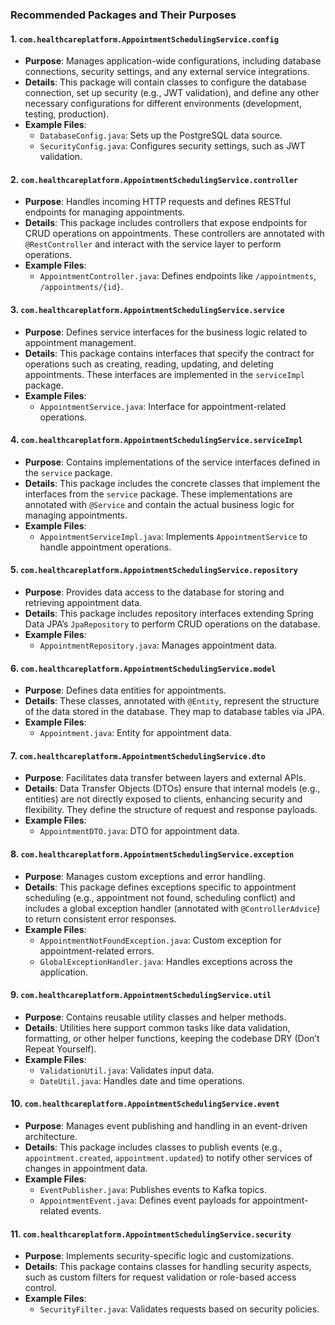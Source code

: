### Recommended Packages and Their Purposes

#### 1. `com.healthcareplatform.AppointmentSchedulingService.config`
- **Purpose**: Manages application-wide configurations, including database connections, security settings, and any external service integrations.
- **Details**: This package will contain classes to configure the database connection, set up security (e.g., JWT validation), and define any other necessary configurations for different environments (development, testing, production).
- **Example Files**:
    - `DatabaseConfig.java`: Sets up the PostgreSQL data source.
    - `SecurityConfig.java`: Configures security settings, such as JWT validation.

#### 2. `com.healthcareplatform.AppointmentSchedulingService.controller`
- **Purpose**: Handles incoming HTTP requests and defines RESTful endpoints for managing appointments.
- **Details**: This package includes controllers that expose endpoints for CRUD operations on appointments. These controllers are annotated with `@RestController` and interact with the service layer to perform operations.
- **Example Files**:
    - `AppointmentController.java`: Defines endpoints like `/appointments`, `/appointments/{id}`.

#### 3. `com.healthcareplatform.AppointmentSchedulingService.service`
- **Purpose**: Defines service interfaces for the business logic related to appointment management.
- **Details**: This package contains interfaces that specify the contract for operations such as creating, reading, updating, and deleting appointments. These interfaces are implemented in the `serviceImpl` package.
- **Example Files**:
    - `AppointmentService.java`: Interface for appointment-related operations.

#### 4. `com.healthcareplatform.AppointmentSchedulingService.serviceImpl`
- **Purpose**: Contains implementations of the service interfaces defined in the `service` package.
- **Details**: This package includes the concrete classes that implement the interfaces from the `service` package. These implementations are annotated with `@Service` and contain the actual business logic for managing appointments.
- **Example Files**:
    - `AppointmentServiceImpl.java`: Implements `AppointmentService` to handle appointment operations.

#### 5. `com.healthcareplatform.AppointmentSchedulingService.repository`
- **Purpose**: Provides data access to the database for storing and retrieving appointment data.
- **Details**: This package includes repository interfaces extending Spring Data JPA’s `JpaRepository` to perform CRUD operations on the database.
- **Example Files**:
    - `AppointmentRepository.java`: Manages appointment data.

#### 6. `com.healthcareplatform.AppointmentSchedulingService.model`
- **Purpose**: Defines data entities for appointments.
- **Details**: These classes, annotated with `@Entity`, represent the structure of the data stored in the database. They map to database tables via JPA.
- **Example Files**:
    - `Appointment.java`: Entity for appointment data.

#### 7. `com.healthcareplatform.AppointmentSchedulingService.dto`
- **Purpose**: Facilitates data transfer between layers and external APIs.
- **Details**: Data Transfer Objects (DTOs) ensure that internal models (e.g., entities) are not directly exposed to clients, enhancing security and flexibility. They define the structure of request and response payloads.
- **Example Files**:
    - `AppointmentDTO.java`: DTO for appointment data.

#### 8. `com.healthcareplatform.AppointmentSchedulingService.exception`
- **Purpose**: Manages custom exceptions and error handling.
- **Details**: This package defines exceptions specific to appointment scheduling (e.g., appointment not found, scheduling conflict) and includes a global exception handler (annotated with `@ControllerAdvice`) to return consistent error responses.
- **Example Files**:
    - `AppointmentNotFoundException.java`: Custom exception for appointment-related errors.
    - `GlobalExceptionHandler.java`: Handles exceptions across the application.

#### 9. `com.healthcareplatform.AppointmentSchedulingService.util`
- **Purpose**: Contains reusable utility classes and helper methods.
- **Details**: Utilities here support common tasks like data validation, formatting, or other helper functions, keeping the codebase DRY (Don’t Repeat Yourself).
- **Example Files**:
    - `ValidationUtil.java`: Validates input data.
    - `DateUtil.java`: Handles date and time operations.

#### 10. `com.healthcareplatform.AppointmentSchedulingService.event`
- **Purpose**: Manages event publishing and handling in an event-driven architecture.
- **Details**: This package includes classes to publish events (e.g., `appointment.created`, `appointment.updated`) to notify other services of changes in appointment data.
- **Example Files**:
    - `EventPublisher.java`: Publishes events to Kafka topics.
    - `AppointmentEvent.java`: Defines event payloads for appointment-related events.

#### 11. `com.healthcareplatform.AppointmentSchedulingService.security`
- **Purpose**: Implements security-specific logic and customizations.
- **Details**: This package contains classes for handling security aspects, such as custom filters for request validation or role-based access control.
- **Example Files**:
    - `SecurityFilter.java`: Validates requests based on security policies.